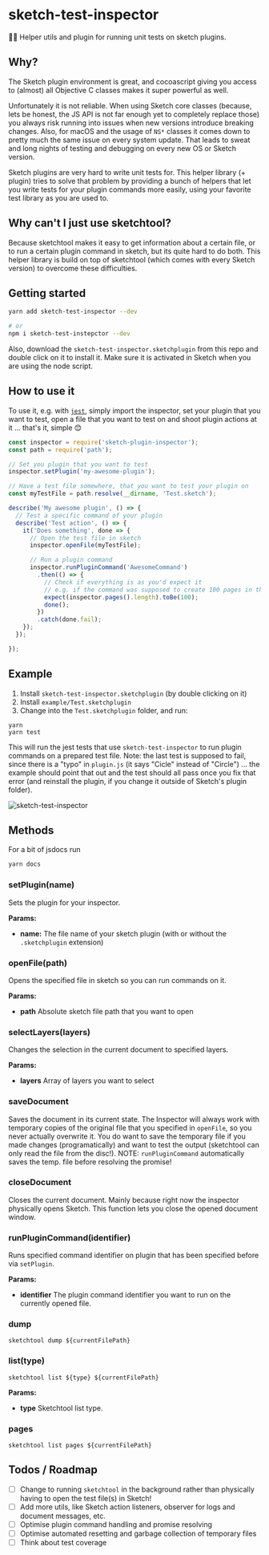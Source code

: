# sketch-test-inspector

🕵️‍♀️ Helper utils and plugin for running unit tests on sketch plugins.

## Why?

The Sketch plugin environment is great, and cocoascript giving you access to (almost) all Objective C classes makes it super powerful as well.

Unfortunately it is not reliable. When using Sketch core classes (because, lets be honest, the JS API is not far enough yet to completely replace those) you always risk running into issues when new versions introduce breaking changes. Also, for macOS and the usage of `NS*` classes it comes down to pretty much the same issue on every system update. That leads to sweat and long nights of testing and debugging on every new OS or Sketch version.

Sketch plugins are very hard to write unit tests for. This helper library (+ plugin) tries to solve that problem by providing a bunch of helpers that let you write tests for your plugin commands more easily, using your favorite test library as you are used to.

## Why can't I just use sketchtool?

Because sketchtool makes it easy to get information about a certain file, or to run a certain plugin command in sketch, but its quite hard to do both. This helper library is build on top of sketchtool (which comes with every Sketch version) to overcome these difficulties.

## Getting started

```bash
yarn add sketch-test-inspector --dev

# or
npm i sketch-test-instepctor --dev
```

Also, download the `sketch-test-inspector.sketchplugin` from this repo and double click on it to install it. Make sure it is activated in Sketch when you are using the node script.

## How to use it

To use it, e.g. with [`jest`](https://github.com/facebook/jest), simply import the inspector, set your plugin that you want to test, open a file that you want to test on and shoot plugin actions at it ... that's it, simple 😊

```js
const inspector = require('sketch-plugin-inspector');
const path = require('path');

// Set you plugin that you want to test
inspector.setPlugin('my-awesome-plugin');

// Have a test file somewhere, that you want to test your plugin on
const myTestFile = path.resolve(__dirname, 'Test.sketch');

describe('My awesome plugin', () => {
  // Test a specific command of your plugin
  describe('Test action', () => {
    it('Does something', done => {
      // Open the test file in sketch
      inspector.openFile(myTestFile);

      // Run a plugin command
      inspector.runPluginCommand('AwesomeCommand')
        .then(() => {
          // Check if everything is as you'd expect it
          // e.g. if the command was supposed to create 100 pages in the sketch file...
          expect(inspector.pages().length).toBe(100);
          done();
        })
        .catch(done.fail);
    });
  });

});
```

## Example

  1. Install `sketch-test-inspector.sketchplugin` (by double clicking on it)
  2. Install `example/Test.sketchplugin`
  3. Change into the `Test.sketchplugin` folder, and run:

```
yarn
yarn test
```

This will run the jest tests that use `sketch-test-inspector` to run plugin commands on a prepared test file. Note: the last test is supposed to fail, since there is a "typo" in `plugin.js` (it says "Cicle" instead of "Circle") … the example should point that out and the test should all pass once you fix that error (and reinstall the plugin, if you change it outside of Sketch's plugin folder).



![sketch-test-inspector](http://dev.burrdesign.de/sketch-test-inspector.gif)




## Methods

For a bit of jsdocs run

```bash
yarn docs
```

### setPlugin(name)
Sets the plugin for your inspector.

**Params:**
 * **name:** The file name of your sketch plugin (with or without the `.sketchplugin` extension)

### openFile(path)
Opens the specified file in sketch so you can run commands on it.

**Params:**
 * **path** Absolute sketch file path that you want to open

### selectLayers(layers)
Changes the selection in the current document to specified layers.

**Params:**
 * **layers** Array of layers you want to select

### saveDocument
Saves the document in its current state. The Inspector will always work with temporary copies of the original file that you specified in `openFile`, so you never actually overwrite it. You do want to save the temporary file if you made changes (programatically) and want to test the output (sketchtool can only read the file from the disc!). NOTE: `runPluginCommand` automatically saves the temp. file before resolving the promise!

### closeDocument
Closes the current document. Mainly because right now the inspector physically opens Sketch. This function lets you close the opened document window.

### runPluginCommand(identifier)
Runs specified command identifier on plugin that has been specified before via `setPlugin`.

**Params:**
 * **identifier** The plugin command identifier you want to run on the currently opened file.

### dump
`sketchtool dump ${currentFilePath}`

### list(type)
`sketchtool list ${type} ${currentFilePath}`

**Params:**
 * **type** Sketchtool list type.

### pages
`sketchtool list pages ${currentFilePath}`

## Todos / Roadmap

 * [ ] Change to running `sketchtool` in the background rather than physically having to open the test file(s) in Sketch!
 * [ ] Add more utils, like Sketch action listeners, observer for logs and document messages, etc.
 * [ ] Optimise plugin command handling and promise resolving
 * [ ] Optimise automated resetting and garbage collection of temporary files
 * [ ] Think about test coverage
